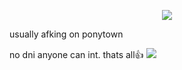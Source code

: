 <p align="center">
<img src=https://i.postimg.cc/T12hr94Z/Untitled100-20250920174947.png>

usually afking on ponytown

no dni anyone can int. thats all👍 ![](https://i.postimg.cc/HnqZvdJM/Untitled101-20250920212621.png)
</p>
